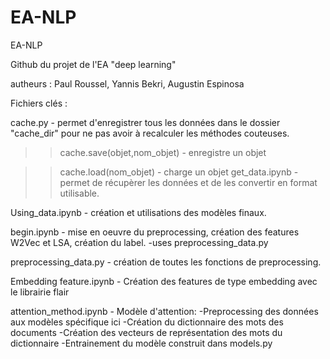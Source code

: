 # EA-NLP

EA-NLP

Github du projet de l'EA "deep learning"

autheurs : Paul Roussel, Yannis Bekri, Augustin Espinosa

Fichiers clés :

cache.py - permet d'enregistrer tous les données dans le dossier "cache_dir" pour ne pas avoir à recalculer les méthodes couteuses.

  >> cache.save(objet,nom_objet)    - enregistre un objet
  
  >> cache.load(nom_objet)          - charge un objet
get_data.ipynb - permet de récupèrer les données et de les convertir en format utilisable.

Using_data.ipynb - création et utilisations des modèles finaux.

begin.ipynb - mise en oeuvre du preprocessing, création des features W2Vec et LSA, création du label. -uses preprocessing_data.py

preprocessing_data.py - création de toutes les fonctions de preprocessing.

Embedding feature.ipynb - Création des features de type embedding avec le librairie flair

attention_method.ipynb - Modèle d'attention:
  -Preprocessing des données aux modèles spécifique ici
  -Création du dictionnaire des mots des documents
  -Création des vecteurs de représentation des mots du dictionnaire
  -Entrainement du modèle construit dans models.py
  
  
